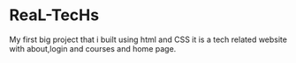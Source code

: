 # ReaL-TecHs
My first big project that i built using html and CSS it is a tech related website with about,login and courses and home page.
